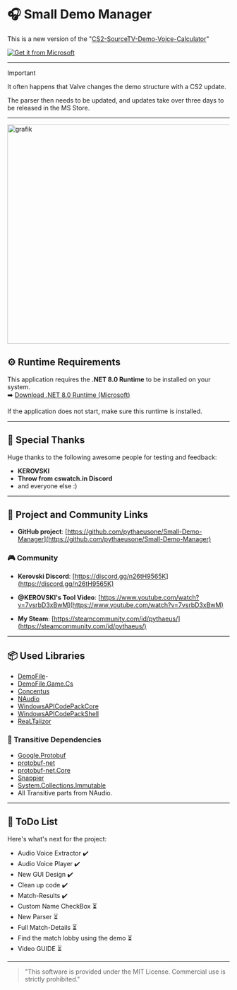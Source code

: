 # 🎧 Small Demo Manager 

This is a new version of the "[CS2-SourceTV-Demo-Voice-Calculator](https://github.com/pythaeusone/CS2-SourceTV-Demo-Voice-Calculator)"

[![Get it from Microsoft](https://get.microsoft.com/images/en-us%20dark.svg)](https://apps.microsoft.com/detail/9nkbsbk8rtwp?cid=DevShareMCLPCB)

---

> [!IMPORTANT]
> It often happens that Valve changes the demo structure with a CS2 update.
> 
> The parser then needs to be updated, and updates take over three days to be released in the MS Store.

---

<img width="998" height="496" alt="grafik" src="https://github.com/user-attachments/assets/e898f93c-6650-4311-87ac-8d761ce20ff3" />




## ⚙️ Runtime Requirements

This application requires the **.NET 8.0 Runtime** to be installed on your system.  
➡️ [Download .NET 8.0 Runtime (Microsoft)](https://dotnet.microsoft.com/en-us/download/dotnet/thank-you/runtime-desktop-8.0.15-windows-x64-installer?cid=getdotnetcore)

If the application does not start, make sure this runtime is installed.

---

## 🙏 Special Thanks

Huge thanks to the following awesome people for testing and feedback:
- **KEROVSKI**
- **Throw from cswatch.in Discord**
- and everyone else :)

---

## 🔗 Project and Community Links

- **GitHub project**: [https://github.com/pythaeusone/Small-Demo-Manager](https://github.com/pythaeusone/Small-Demo-Manager)

### 🎮 Community

- **Kerovski Discord**: [https://discord.gg/n26tH9565K](https://discord.gg/n26tH9565K)
- **@KEROVSKI's Tool Video**: [https://www.youtube.com/watch?v=7vsrbD3xBwM](https://www.youtube.com/watch?v=7vsrbD3xBwM)

- **My Steam**: [https://steamcommunity.com/id/pythaeus/](https://steamcommunity.com/id/pythaeus/)

---

## 📦 Used Libraries

- [DemoFile](https://www.nuget.org/packages/DemoFile/)- 
- [DemoFile.Game.Cs](https://www.nuget.org/packages/DemoFile.Game.Cs)
- [Concentus](https://www.nuget.org/packages/Concentus)
- [NAudio](https://www.nuget.org/packages/NAudio)
- [WindowsAPICodePackCore](https://www.nuget.org/packages/WindowsAPICodePackCore)
- [WindowsAPICodePackShell](https://www.nuget.org/packages/WindowsAPICodePackShell)
- [ReaLTaiizor](https://www.nuget.org/packages/ReaLTaiizor)

### 🔁 Transitive Dependencies

- [Google.Protobuf](https://www.nuget.org/packages/Google.Protobuf)  
- [protobuf-net](https://www.nuget.org/packages/protobuf-net)  
- [protobuf-net.Core](https://www.nuget.org/packages/protobuf-net.Core)  
- [Snappier](https://www.nuget.org/packages/Snappier)  
- [System.Collections.Immutable](https://www.nuget.org/packages/System.Collections.Immutable)
- All Transitive parts from NAudio.

---

## 📅 ToDo List

Here's what's next for the project:

- Audio Voice Extractor ✔️
- Audio Voice Player ✔️
- New GUI Design ✔️
- Clean up code ✔️
- Match-Results ✔️
- Custom Name CheckBox ⏳
- New Parser ⏳
- Full Match-Details ⏳
- Find the match lobby using the demo ⏳
- Video GUIDE ⏳

---

> "This software is provided under the MIT License. Commercial use is strictly prohibited."
